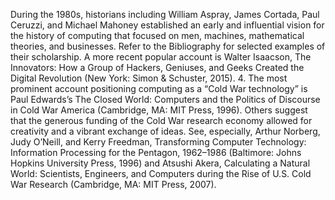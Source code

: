 During the 1980s, historians including William Aspray, James Cortada, Paul Ceruzzi, and Michael Mahoney established an early and influential
vision for the history of computing that focused on men, machines, mathematical theories, and businesses. Refer to the Bibliography for selected examples
of their scholarship. A more recent popular account is Walter Isaacson, The
Innovators: How a Group of Hackers, Geniuses, and Geeks Created the Digital Revolution (New York: Simon & Schuster, 2015).
4. The most prominent account positioning computing as a “Cold War
technology” is Paul Edwards’s The Closed World: Computers and the Politics of Discourse in Cold War America (Cambridge, MA: MIT Press, 1996). Others suggest
that the generous funding of the Cold War research economy allowed for creativity and a vibrant exchange of ideas. See, especially, Arthur Norberg, Judy
O’Neill, and Kerry Freedman, Transforming Computer Technology: Information
Processing for the Pentagon, 1962–1986 (Baltimore: Johns Hopkins University
Press, 1996) and Atsushi Akera, Calculating a Natural World: Scientists, Engineers, and Computers during the Rise of U.S. Cold War Research (Cambridge, MA:
MIT Press, 2007).